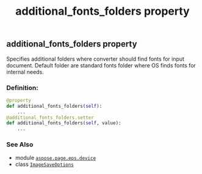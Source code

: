 ﻿---
title: additional_fonts_folders property
second_title: Aspose.Page for Python via .NET API References
description: 
type: docs
weight: 30
url: /python-net/aspose.page.eps.device/imagesaveoptions/additional_fonts_folders/
is_root: false
---

## additional_fonts_folders property


Specifies additional folders where converter should find fonts for input document.
Default folder are standard fonts folder where OS finds fonts for internal needs.
### Definition:
```python
@property
def additional_fonts_folders(self):
    ...
@additional_fonts_folders.setter
def additional_fonts_folders(self, value):
    ...
```

### See Also
* module [`aspose.page.eps.device`](../../)
* class [`ImageSaveOptions`](/page/python-net/aspose.page.eps.device/imagesaveoptions)
